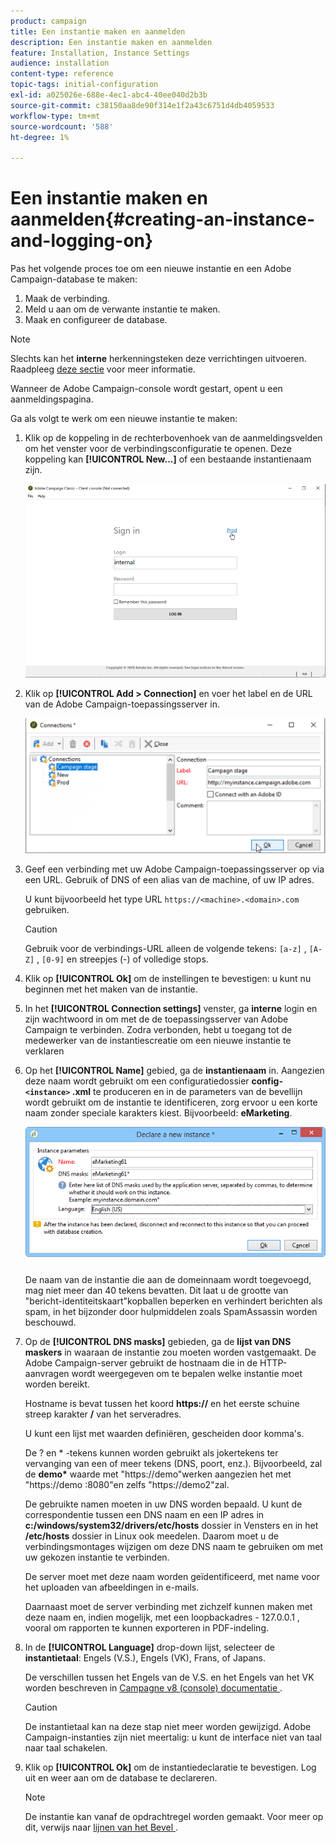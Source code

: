 ```yaml
---
product: campaign
title: Een instantie maken en aanmelden
description: Een instantie maken en aanmelden
feature: Installation, Instance Settings
audience: installation
content-type: reference
topic-tags: initial-configuration
exl-id: a025026e-688e-4ec1-abc4-40ee040d2b3b
source-git-commit: c38150aa8de90f314e1f2a43c6751d4db4059533
workflow-type: tm+mt
source-wordcount: '588'
ht-degree: 1%

---
```


# Een instantie maken en aanmelden{#creating-an-instance-and-logging-on}



Pas het volgende proces toe om een nieuwe instantie en een Adobe Campaign-database te maken:

1. Maak de verbinding.
1. Meld u aan om de verwante instantie te maken.
1. Maak en configureer de database.

>[!NOTE]
>
>Slechts kan het **interne** herkenningsteken deze verrichtingen uitvoeren. Raadpleeg [deze sectie](../../installation/using/configuring-campaign-server.md#internal-identifier) voor meer informatie.

Wanneer de Adobe Campaign-console wordt gestart, opent u een aanmeldingspagina.

Ga als volgt te werk om een nieuwe instantie te maken:

1. Klik op de koppeling in de rechterbovenhoek van de aanmeldingsvelden om het venster voor de verbindingsconfiguratie te openen. Deze koppeling kan **[!UICONTROL New...]** of een bestaande instantienaam zijn.

   ![](assets/s_ncs_install_define_connection_01.png)

1. Klik op **[!UICONTROL Add > Connection]** en voer het label en de URL van de Adobe Campaign-toepassingsserver in.

   ![](assets/s_ncs_install_define_connection_02.png)

1. Geef een verbinding met uw Adobe Campaign-toepassingsserver op via een URL. Gebruik of DNS of een alias van de machine, of uw IP adres.

   U kunt bijvoorbeeld het type URL `https://<machine>.<domain>.com` gebruiken.

   >[!CAUTION]
   >
   >Gebruik voor de verbindings-URL alleen de volgende tekens: `[a-z]` , `[A-Z]` , `[0-9]` en streepjes (-) of volledige stops.

1. Klik op **[!UICONTROL Ok]** om de instellingen te bevestigen: u kunt nu beginnen met het maken van de instantie.
1. In het **[!UICONTROL Connection settings]** venster, ga **interne** login en zijn wachtwoord in om met de de toepassingsserver van Adobe Campaign te verbinden. Zodra verbonden, hebt u toegang tot de medewerker van de instantiescreatie om een nieuwe instantie te verklaren
1. Op het **[!UICONTROL Name]** gebied, ga de **instantienaam** in. Aangezien deze naam wordt gebruikt om een configuratiedossier **config- `<instance>` .xml** te produceren en in de parameters van de bevellijn wordt gebruikt om de instantie te identificeren, zorg ervoor u een korte naam zonder speciale karakters kiest. Bijvoorbeeld: **eMarketing**.

   ![](assets/s_ncs_install_create_instance.png)

   De naam van de instantie die aan de domeinnaam wordt toegevoegd, mag niet meer dan 40 tekens bevatten. Dit laat u de grootte van &quot;bericht-identiteitskaart&quot;kopballen beperken en verhindert berichten als spam, in het bijzonder door hulpmiddelen zoals SpamAssassin worden beschouwd.

1. Op de **[!UICONTROL DNS masks]** gebieden, ga de **lijst van DNS maskers** in waaraan de instantie zou moeten worden vastgemaakt. De Adobe Campaign-server gebruikt de hostnaam die in de HTTP-aanvragen wordt weergegeven om te bepalen welke instantie moet worden bereikt.

   Hostname is bevat tussen het koord **https://** en het eerste schuine streep karakter **/** van het serveradres.

   U kunt een lijst met waarden definiëren, gescheiden door komma&#39;s.

   De ? en &#42; -tekens kunnen worden gebruikt als jokertekens ter vervanging van een of meer tekens (DNS, poort, enz.). Bijvoorbeeld, zal de **demo&#42;** waarde met &quot;https://demo&quot;werken aangezien het met &quot;https://demo :8080&quot;en zelfs &quot;https://demo2&quot;zal.

   De gebruikte namen moeten in uw DNS worden bepaald. U kunt de correspondentie tussen een DNS naam en een IP adres in **c:/windows/system32/drivers/etc/hosts** dossier in Vensters en in het **/etc/hosts** dossier in Linux ook meedelen. Daarom moet u de verbindingsmontages wijzigen om deze DNS naam te gebruiken om met uw gekozen instantie te verbinden.

   De server moet met deze naam worden geïdentificeerd, met name voor het uploaden van afbeeldingen in e-mails.

   Daarnaast moet de server verbinding met zichzelf kunnen maken met deze naam en, indien mogelijk, met een loopbackadres - 127.0.0.1 , vooral om rapporten te kunnen exporteren in PDF-indeling.

1. In de **[!UICONTROL Language]** drop-down lijst, selecteer de **instantietaal**: Engels (V.S.), Engels (VK), Frans, of Japans.

   De verschillen tussen het Engels van de V.S. en het Engels van het VK worden beschreven in [ Campagne v8 (console) documentatie ](https://experienceleague.adobe.com/en/docs/campaign/campaign-v8/new/campaign-ui).

   >[!CAUTION]
   >
   >De instantietaal kan na deze stap niet meer worden gewijzigd. Adobe Campaign-instanties zijn niet meertalig: u kunt de interface niet van taal naar taal schakelen.

1. Klik op **[!UICONTROL Ok]** om de instantiedeclaratie te bevestigen. Log uit en weer aan om de database te declareren.

   >[!NOTE]
   >
   >De instantie kan vanaf de opdrachtregel worden gemaakt. Voor meer op dit, verwijs naar [ lijnen van het Bevel ](../../installation/using/command-lines.md).
